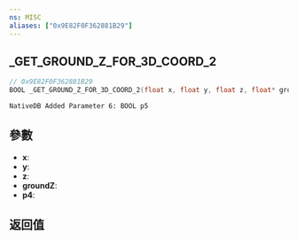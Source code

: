 ```yaml
---
ns: MISC
aliases: ["0x9E82F0F362881B29"]
---
```

## _GET_GROUND_Z_FOR_3D_COORD_2

```c
// 0x9E82F0F362881B29
BOOL _GET_GROUND_Z_FOR_3D_COORD_2(float x, float y, float z, float* groundZ, BOOL p4);
```

```
NativeDB Added Parameter 6: BOOL p5
```

## 參數
* **x**: 
* **y**: 
* **z**: 
* **groundZ**: 
* **p4**: 

## 返回值
